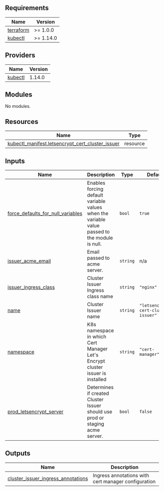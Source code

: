 <!-- Copyright 2025 Dynamic Solutions Sp. z o.o. sp.k.

  ~ Licensed under the Apache License, Version 2.0 (the "License");
  ~ you may not use this file except in compliance with the License.
  ~ You may obtain a copy of the License at
  ~ 
  ~     http://www.apache.org/licenses/LICENSE-2.0
  ~ 
  ~ Unless required by applicable law or agreed to in writing, software
  ~ distributed under the License is distributed on an "AS IS" BASIS,
  ~ WITHOUT WARRANTIES OR CONDITIONS OF ANY KIND, either express or implied.
  ~ See the License for the specific language governing permissions and
  ~ limitations under the License.
-->

<!-- BEGIN_TF_DOCS -->
## Requirements

| Name | Version |
|------|---------|
| <a name="requirement_terraform"></a> [terraform](#requirement\_terraform) | >= 1.0.0 |
| <a name="requirement_kubectl"></a> [kubectl](#requirement\_kubectl) | >= 1.14.0 |

## Providers

| Name | Version |
|------|---------|
| <a name="provider_kubectl"></a> [kubectl](#provider\_kubectl) | 1.14.0 |

## Modules

No modules.

## Resources

| Name | Type |
|------|------|
| [kubectl_manifest.letsencrypt_cert_cluster_issuer](https://registry.terraform.io/providers/gavinbunney/kubectl/latest/docs/resources/manifest) | resource |

## Inputs

| Name | Description | Type | Default | Required |
|------|-------------|------|---------|:--------:|
| <a name="input_force_defaults_for_null_variables"></a> [force\_defaults\_for\_null\_variables](#input\_force\_defaults\_for\_null\_variables) | Enables forcing default variable values when the variable value passed to the module is null. | `bool` | `true` | no |
| <a name="input_issuer_acme_email"></a> [issuer\_acme\_email](#input\_issuer\_acme\_email) | Email passed to acme server. | `string` | n/a | yes |
| <a name="input_issuer_ingress_class"></a> [issuer\_ingress\_class](#input\_issuer\_ingress\_class) | Cluster Issuer Ingress class name | `string` | `"nginx"` | no |
| <a name="input_name"></a> [name](#input\_name) | Cluster Issuer name | `string` | `"letsencrypt-cert-cluster-issuer"` | no |
| <a name="input_namespace"></a> [namespace](#input\_namespace) | K8s namespace in which Cert Manager Let's Encrypt cluster issuer is installed | `string` | `"cert-manager"` | no |
| <a name="input_prod_letsencrypt_server"></a> [prod\_letsencrypt\_server](#input\_prod\_letsencrypt\_server) | Determines if created Cluster Issuer should use prod or staging acme server. | `bool` | `false` | no |

## Outputs

| Name | Description |
|------|-------------|
| <a name="output_cluster_issuer_ingress_annotations"></a> [cluster\_issuer\_ingress\_annotations](#output\_cluster\_issuer\_ingress\_annotations) | Ingress annotations with cert manager configuration |
<!-- END_TF_DOCS -->
